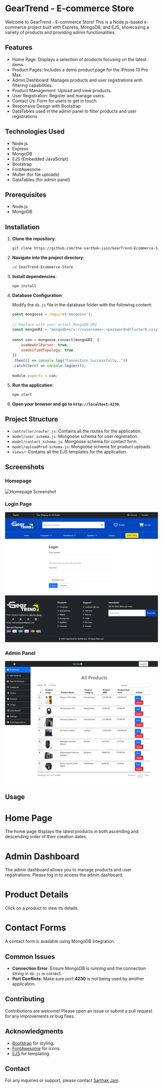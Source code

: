# GearTrend - E-commerce Store

Welcome to GearTrend - E-commerce Store! This is a Node.js-based e-commerce project built with Express, MongoDB, and EJS, showcasing a variety of products and providing admin functionalities.

## Features

- Home Page: Displays a selection of products focusing on the latest items.
- Product Pages: Includes a demo product page for the iPhone 13 Pro Max.
- Admin Dashboard: Manages products and user registrations with filtering capabilities.
- Product Management: Upload and view products.
- User Registration: Register and manage users.
- Contact Us: Form for users to get in touch.
- Responsive Design with Bootstrap
- DataTables used in the admin panel to filter products and user registrations

## Technologies Used

- Node.js
- Express
- MongoDB
- EJS (Embedded JavaScript)
- Bootstrap
- FontAwesome
- Multer (for file uploads)
- DataTables (for admin panel)

## Prerequisites

- Node.js
- MongoDB

## Installation

1. **Clone the repository**:
   ```bash
   git clone https://github.com/the-sarthak-jain/GearTrend-Ecommerce-Store.git
   ```

2. **Navigate into the project directory**:
   ```bash
   cd GearTrend-Ecommerce-Store
   ```

3. **Install dependencies**:
   ```bash
   npm install
   ```

4. **Database Configuration**:

   Modify the `db.js` file in the database folder with the following content:

   ```javascript
   const mongoose = require('mongoose');

   // Replace with your actual MongoDB URI
   const mongoURI = "mongodb+srv://<username>:<password>@cluster0.vzsyypy.mongodb.net/sarthakdb?retryWrites=true&w=majority&appName=Cluster0";

   const con = mongoose.connect(mongoURI, {
       useNewUrlParser: true,
       useUnifiedTopology: true
   })
   .then(() => console.log("Connection Successfully.."))
   .catch((err) => console.log(err));

   module.exports = con;
   ```

5. **Run the application**:
   ```sh
   npm start
   ```

6. **Open your browser and go to `http://localhost:4230`.**

## Project Structure

- `controller/router.js`: Contains all the routes for the application.
- `model/user_schema.js`: Mongoose schema for user registration.
- `model/contact_schema.js`: Mongoose schema for contact form.
- `model/uploadProd-schema.js`: Mongoose schema for product uploads.
- `views/`: Contains all the EJS templates for the application.

## Screenshots

### Homepage
![Homepage Screenshot](screentshots/home-page-GearTrend.png)

### Login Page
![Login Page Screenshot](screenshots/login-page-GearTrend.png)

### Admin Panel
![Admin Panel Screenshot](screenshots/admin-panel-GearTrend.png)

## Usage

# Home Page

The home page displays the latest products in both ascending and descending order of their creation dates.

# Admin Dashboard

The admin dashboard allows you to manage products and user registrations. Please log in to access the admin dashboard.

# Product Details

Click on a product to view its details.

# Contact Forms

A contact form is available using MongoDB integration.

## Common Issues

- **Connection Error**: Ensure MongoDB is running and the connection string in `db.js` is correct.
- **Port Conflicts**: Make sure port **4230** is not being used by another application.

## Contributing

Contributions are welcome! Please open an issue or submit a pull request for any improvements or bug fixes.

## Acknowledgments

- [Bootstrap](https://getbootstrap.com/) for styling.
- [FontAwesome](https://fontawesome.com/) for icons.
- [EJS](https://www.npmjs.com/package/ejs) for templating.

## Contact

For any inquiries or support, please contact [Sarthak Jain](mail.sarthakjain@gmail.com).
